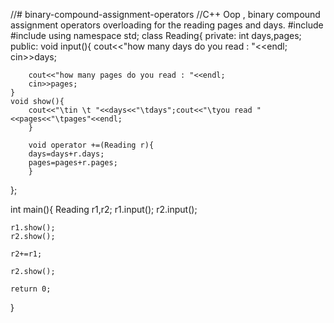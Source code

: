 //# binary-compound-assignment-operators
//C++ Oop ,   binary compound assignment operators overloading for the reading pages and days.
#include<iostream>
#include<string>
using namespace std;
class Reading{
private:
	int days,pages;
public:
	void input(){
		cout<<"how many days  do you read : "<<endl;
		cin>>days;
		
		cout<<"how many pages do you read : "<<endl;
		cin>>pages;
	}
	void show(){
		cout<<"\tin \t "<<days<<"\tdays";cout<<"\tyou read "<<pages<<"\tpages"<<endl;	
		}
		
		void operator +=(Reading r){
		days=days+r.days;
		pages=pages+r.pages;	
		}
		
};


int main(){
	Reading r1,r2;
	r1.input();
	r2.input();
	
	r1.show();
	r2.show();
	
	r2+=r1;
	
	r2.show();
	
	return 0;
}
